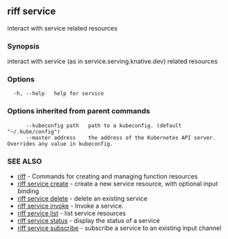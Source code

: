 ## riff service

interact with service related resources

### Synopsis

interact with service (as in service.serving.knative.dev) related resources

### Options

```
  -h, --help   help for service
```

### Options inherited from parent commands

```
      --kubeconfig path   path to a kubeconfig. (default "~/.kube/config")
      --master address    the address of the Kubernetes API server. Overrides any value in kubeconfig.
```

### SEE ALSO

* [riff](riff.md)	 - Commands for creating and managing function resources
* [riff service create](riff_service_create.md)	 - create a new service resource, with optional input binding
* [riff service delete](riff_service_delete.md)	 - delete an existing service
* [riff service invoke](riff_service_invoke.md)	 - Invoke a service.
* [riff service list](riff_service_list.md)	 - list service resources
* [riff service status](riff_service_status.md)	 - display the status of a service
* [riff service subscribe](riff_service_subscribe.md)	 - subscribe a service to an existing input channel

